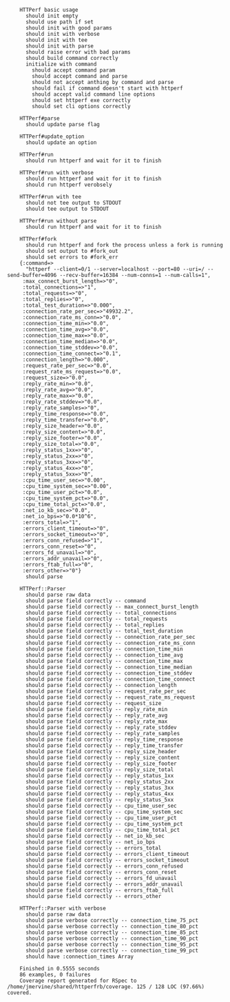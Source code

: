 		
		HTTPerf basic usage
		  should init empty
		  should use path if set
		  should init with good params
		  should init with verbose
		  should init with tee
		  should init with parse
		  should raise error with bad params
		  should build command correctly
		  initialize with command
		    should accept command param
		    should accept command and parse
		    should not accept anthing by command and parse
		    should fail if command doesn't start with httperf
		    should accept valid command line options
		    should set httperf exe correctly
		    should set cli options correctly
		
		HTTPerf#parse
		  should update parse flag
		
		HTTPerf#update_option
		  should update an option
		
		HTTPerf#run
		  should run httperf and wait for it to finish
		
		HTTPerf#run with verbose
		  should run httperf and wait for it to finish
		  should run httperf verobsely
		
		HTTPerf#run with tee
		  should not tee output to STDOUT
		  should tee output to STDOUT
		
		HTTPerf#run without parse
		  should run httperf and wait for it to finish
		
		HTTPerf#fork
		  should run httperf and fork the process unless a fork is running
		  should set output to #fork_out
		  should set errors to #fork_err
		{:command=>
		  "httperf --client=0/1 --server=localhost --port=80 --uri=/ --send-buffer=4096 --recv-buffer=16384 --num-conns=1 --num-calls=1",
		 :max_connect_burst_length=>"0",
		 :total_connections=>"1",
		 :total_requests=>"0",
		 :total_replies=>"0",
		 :total_test_duration=>"0.000",
		 :connection_rate_per_sec=>"49932.2",
		 :connection_rate_ms_conn=>"0.0",
		 :connection_time_min=>"0.0",
		 :connection_time_avg=>"0.0",
		 :connection_time_max=>"0.0",
		 :connection_time_median=>"0.0",
		 :connection_time_stddev=>"0.0",
		 :connection_time_connect=>"0.1",
		 :connection_length=>"0.000",
		 :request_rate_per_sec=>"0.0",
		 :request_rate_ms_request=>"0.0",
		 :request_size=>"0.0",
		 :reply_rate_min=>"0.0",
		 :reply_rate_avg=>"0.0",
		 :reply_rate_max=>"0.0",
		 :reply_rate_stddev=>"0.0",
		 :reply_rate_samples=>"0",
		 :reply_time_response=>"0.0",
		 :reply_time_transfer=>"0.0",
		 :reply_size_header=>"0.0",
		 :reply_size_content=>"0.0",
		 :reply_size_footer=>"0.0",
		 :reply_size_total=>"0.0",
		 :reply_status_1xx=>"0",
		 :reply_status_2xx=>"0",
		 :reply_status_3xx=>"0",
		 :reply_status_4xx=>"0",
		 :reply_status_5xx=>"0",
		 :cpu_time_user_sec=>"0.00",
		 :cpu_time_system_sec=>"0.00",
		 :cpu_time_user_pct=>"0.0",
		 :cpu_time_system_pct=>"0.0",
		 :cpu_time_total_pct=>"0.0",
		 :net_io_kb_sec=>"0.0",
		 :net_io_bps=>"0.0*10^6",
		 :errors_total=>"1",
		 :errors_client_timeout=>"0",
		 :errors_socket_timeout=>"0",
		 :errors_conn_refused=>"1",
		 :errors_conn_reset=>"0",
		 :errors_fd_unavail=>"0",
		 :errors_addr_unavail=>"0",
		 :errors_ftab_full=>"0",
		 :errors_other=>"0"}
		  should parse
		
		HTTPerf::Parser
		  should parse raw data
		  should parse field correctly -- command
		  should parse field correctly -- max_connect_burst_length
		  should parse field correctly -- total_connections
		  should parse field correctly -- total_requests
		  should parse field correctly -- total_replies
		  should parse field correctly -- total_test_duration
		  should parse field correctly -- connection_rate_per_sec
		  should parse field correctly -- connection_rate_ms_conn
		  should parse field correctly -- connection_time_min
		  should parse field correctly -- connection_time_avg
		  should parse field correctly -- connection_time_max
		  should parse field correctly -- connection_time_median
		  should parse field correctly -- connection_time_stddev
		  should parse field correctly -- connection_time_connect
		  should parse field correctly -- connection_length
		  should parse field correctly -- request_rate_per_sec
		  should parse field correctly -- request_rate_ms_request
		  should parse field correctly -- request_size
		  should parse field correctly -- reply_rate_min
		  should parse field correctly -- reply_rate_avg
		  should parse field correctly -- reply_rate_max
		  should parse field correctly -- reply_rate_stddev
		  should parse field correctly -- reply_rate_samples
		  should parse field correctly -- reply_time_response
		  should parse field correctly -- reply_time_transfer
		  should parse field correctly -- reply_size_header
		  should parse field correctly -- reply_size_content
		  should parse field correctly -- reply_size_footer
		  should parse field correctly -- reply_size_total
		  should parse field correctly -- reply_status_1xx
		  should parse field correctly -- reply_status_2xx
		  should parse field correctly -- reply_status_3xx
		  should parse field correctly -- reply_status_4xx
		  should parse field correctly -- reply_status_5xx
		  should parse field correctly -- cpu_time_user_sec
		  should parse field correctly -- cpu_time_system_sec
		  should parse field correctly -- cpu_time_user_pct
		  should parse field correctly -- cpu_time_system_pct
		  should parse field correctly -- cpu_time_total_pct
		  should parse field correctly -- net_io_kb_sec
		  should parse field correctly -- net_io_bps
		  should parse field correctly -- errors_total
		  should parse field correctly -- errors_client_timeout
		  should parse field correctly -- errors_socket_timeout
		  should parse field correctly -- errors_conn_refused
		  should parse field correctly -- errors_conn_reset
		  should parse field correctly -- errors_fd_unavail
		  should parse field correctly -- errors_addr_unavail
		  should parse field correctly -- errors_ftab_full
		  should parse field correctly -- errors_other
		
		HTTPerf::Parser with verbose
		  should parse raw data
		  should parse verbose correctly -- connection_time_75_pct
		  should parse verbose correctly -- connection_time_80_pct
		  should parse verbose correctly -- connection_time_85_pct
		  should parse verbose correctly -- connection_time_90_pct
		  should parse verbose correctly -- connection_time_95_pct
		  should parse verbose correctly -- connection_time_99_pct
		  should have :connection_times Array
		
		Finished in 0.5555 seconds
		86 examples, 0 failures
		Coverage report generated for RSpec to /home/jmervine/shared/httperfrb/coverage. 125 / 128 LOC (97.66%) covered.
